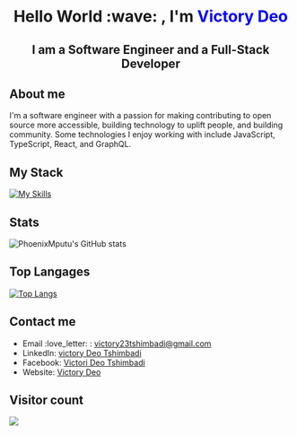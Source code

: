 <div align="center">
  <h1>Hello World :wave: , I'm <span style="color:blue">Victory Deo</span></h1>
  <h2>I am a Software Engineer and a Full-Stack Developer</h2>
</div>

## About me

I'm a software engineer with a passion for making contributing to open source more accessible, building technology to uplift people, and building community. Some technologies I enjoy working with include JavaScript, TypeScript, React, and GraphQL.

## My Stack

[![My Skills](https://skillicons.dev/icons?i=js,html,css,docker,express,figma,git,github,githubactions,ts,graphql,jest,laravel,mongodb,mysql,nestjs,nextjs,nginx,nodejs,php,postgres,prisma,react,redux,sass,wordpress)](https://skillicons.dev)

## Stats

![PhoenixMputu's GitHub stats](https://github-readme-stats.vercel.app/api?username=PhoenixMputu&show_icons=true&theme=transparent)

## Top Langages
[![Top Langs](https://github-readme-stats.vercel.app/api/top-langs/?username=PhoenixMputu&layout=compact&langs_count=30&theme=radical)](https://github.com/anuraghazra/github-readme-stats)

## Contact me

<ul>
  <li>Email :love_letter: : <a href="mailto:victory23tshimbadi@gmail.com" target="_blank">victory23tshimbadi@gmail.com</a></li>
  <li>LinkedIn: <a href="https://www.linkedin.com/in/victory-deo-tshimbadi-a8a8b920a/" target="_blank">victory Deo Tshimbadi</a></li>
  <li>Facebook: <a href="https://web.facebook.com/profile.php?id=100009472016818" target="_blank">Victori Deo Tshimbadi </a></li>
  <li>Website: <a href="victorydeo.wordifysites.com" target="_blank">Victory Deo</a></li>
</ul>

## Visitor count<br>
 <img src="https://profile-counter.glitch.me/PhoenixMputu/count.svg" />

